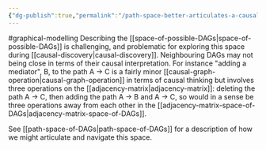 ```yaml
---
{"dg-publish":true,"permalink":"/path-space-better-articulates-a-causal-view-of-da-gs/"}
---
```


#graphical-modelling 
Describing the [[space-of-possible-DAGs\|space-of-possible-DAGs]] is challenging, and problematic for exploring this space during [[causal-discovery\|causal-discovery]]. Neighbouring DAGs may not being close in terms of their causal interpretation. For instance "adding a mediator", B,  to the path A -> C is a fairly minor [[causal-graph-operation\|causal-graph-operation]] in terms of causal thinking but involves three operations on the [[adjacency-matrix\|adjacency-matrix]]: deleting the path A -> C, then adding the path A -> B and A -> C, so would in a sense be three operations away from each other in the [[adjacency-matrix-space-of-DAGs\|adjacency-matrix-space-of-DAGs]]. 

See [[path-space-of-DAGs\|path-space-of-DAGs]] for a description of how we might articulate and navigate this space.